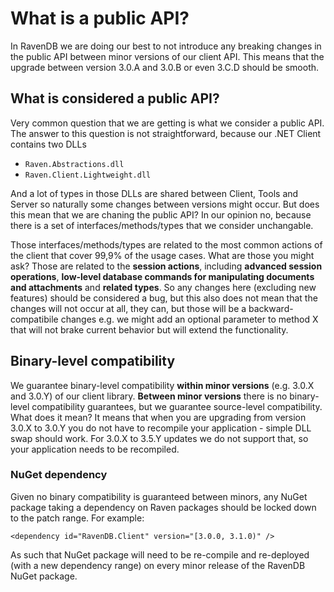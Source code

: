 # What is a public API?

In RavenDB we are doing our best to not introduce any breaking changes in the public API between minor versions of our client API. This means that the upgrade between version 3.0.A and 3.0.B or even 3.C.D should be smooth.

## What is considered a public API?

Very common question that we are getting is what we consider a public API. The answer to this question is not straightforward, because our .NET Client contains two DLLs

- `Raven.Abstractions.dll`
- `Raven.Client.Lightweight.dll`

And a lot of types in those DLLs are shared between Client, Tools and Server so naturally some changes between versions might occur. But does this mean that we are chaning the public API? In our opinion no, because there is a set of interfaces/methods/types that we consider unchangable.

Those interfaces/methods/types are related to the most common actions of the client that cover 99,9% of the usage cases. What are those you might ask? Those are related to the **session actions**, including **advanced session operations**, **low-level database commands for manipulating documents and attachments** and **related types**. So any changes here (excluding new features) should be considered a bug, but this also does not mean that the changes will not occur at all, they can, but those will be a backward-compatibile changes e.g. we might add an optional parameter to method X that will not brake current behavior but will extend the functionality.

## Binary-level compatibility

We guarantee binary-level compatibility **within minor versions** (e.g. 3.0.X and 3.0.Y) of our client library. **Between minor versions** there is no binary-level compatibility guarantees, but we guarantee source-level compatibility. What does it mean? It means that when you are upgrading from version 3.0.X to 3.0.Y you do not have to recompile your application - simple DLL swap should work. For 3.0.X to 3.5.Y updates we do not support that, so your application needs to be recompiled.


### NuGet dependency

Given no binary compatibility is guaranteed between minors, any NuGet package taking a dependency on Raven packages should be locked down to the patch range. For example:

```
<dependency id="RavenDB.Client" version="[3.0.0, 3.1.0)" />
```

As such that NuGet package will need to be re-compile and re-deployed (with a new dependency range) on every minor release of the RavenDB NuGet package.
